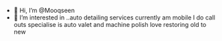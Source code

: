 - 👋 Hi, I’m @Mooqseen
- 👀 I’m interested in ..auto detailing services currently am mobile I do call outs specialise is auto valet and machine polish love restoring old to new 
